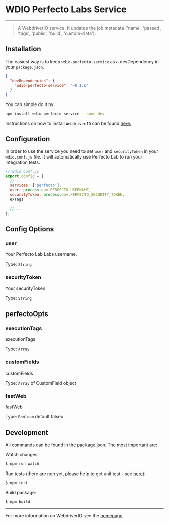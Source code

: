 WDIO Perfecto Labs Service
=======================

***

> A WebdriverIO service. It updates the job metadata ('name', 'passed', 'tags', 'public', 'build', 'custom-data').

## Installation

The easiest way is to keep `wdio-perfecto-service` as a devDependency in your `package.json`.

```json
{
  "devDependencies": {
    "wdio-perfecto-service": "~0.1.0"
  }
}
```

You can simple do it by:

```bash
npm install wdio-perfecto-service --save-dev
```

Instructions on how to install `WebdriverIO` can be found [here.](http://webdriver.io/guide/getstarted/install.html)

## Configuration

In order to use the service you need to set `user` and `securityToken` in your `wdio.conf.js` file. It will automatically
use Perfecto Lab to run your integration tests. 

```js
// wdio.conf.js
export.config = {
  // ...
  services: ['perfecto'],
  user: process.env.PERFECTO_USERNAME,
  securityToken: process.env.PERFECTO_SECURITY_TOKEN,
  exTags

  // ...
};
```

## Config Options

### user
Your Perfecto Lab Labs username.

Type: `String`

### securityToken
Your securityToken 

Type: `String`

## perfectoOpts

### executionTags
executionTags 

Type: `Array`

### customFields
customFields 

Type: `Array` of CustomField object

### fastWeb
fastWeb 

Type: `Boolean` default falseo

## Development

All commands can be found in the package.json. The most important are:

Watch changes:

```sh
$ npm run watch
```

Run tests (there are non yet, please help to get unit test - see [here](https://github.com/webdriverio/wdio-perfecto-service/issues/1)):

```sh
$ npm test
```

Build package:

```sh
$ npm build
```

----

For more information on WebdriverIO see the [homepage](http://webdriver.io).
